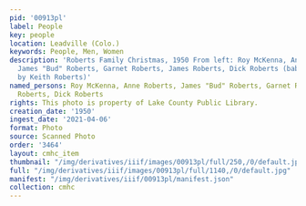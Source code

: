 ```yaml
---
pid: '00913pl'
label: People
key: people
location: Leadville (Colo.)
keywords: People, Men, Women
description: 'Roberts Family Christmas, 1950 From left: Roy McKenna, Anne Roberts,
  James "Bud" Roberts, Garnet Roberts, James Roberts, Dick Roberts (baby) (Donated
  by Keith Roberts)'
named_persons: Roy McKenna, Anne Roberts, James "Bud" Roberts, Garnet Roberts, James
  Roberts, Dick Roberts
rights: This photo is property of Lake County Public Library.
creation_date: '1950'
ingest_date: '2021-04-06'
format: Photo
source: Scanned Photo
order: '3464'
layout: cmhc_item
thumbnail: "/img/derivatives/iiif/images/00913pl/full/250,/0/default.jpg"
full: "/img/derivatives/iiif/images/00913pl/full/1140,/0/default.jpg"
manifest: "/img/derivatives/iiif/00913pl/manifest.json"
collection: cmhc
---
```

